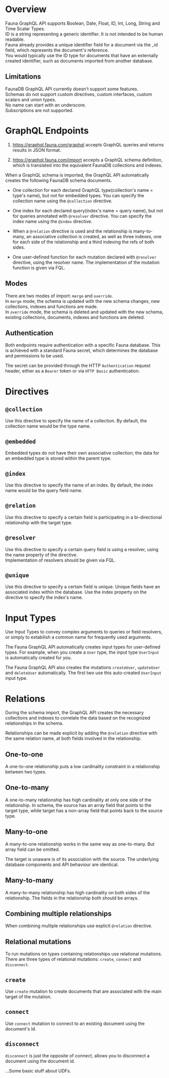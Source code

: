# Overview
Fauna GraphQL API supports Boolean, Date, Float, ID, Int, Long, String and Time Scalar Types.  
ID is a string representing a generic identifier. It is not intended to be human readable.  
Fauna already provides a unique identifier field for a document via the _id field, which represents the document's reference.  
You would typically use the ID type for documents that have an externally created identifier, such as documents imported from another database.  

## Limitations
FaunaDB GraphQL API currently doesn't support some features.  
Schemas do not support custom directives, custom interfaces, custom scalars and union types.  
No name can start with an underscore.  
Subscriptions are not supported.  

# GraphQL Endpoints
1. https://graphql.fauna.com/graphql accepts GraphQL queries and returns results in JSON format.

2. https://graphql.fauna.com/import accepts a GraphQL schema definition, which is translated into the equivalent FaunaDB collections and indexes.

When a GraphQL schema is imported, the GraphQL API automatically creates the following FaunaDB schema documents.

* One collection for each declared GraphQL type(collection's name = type's name), but not for embedded types. You can specify the collection name using the `@collection` directive.

* One index for each declared query(index's name = query name), but not for queries annotated with `@resolver` directive. You can specify the index name using the `@index` directive.

* When a `@relation` directive is used and the relationship is many-to-many, an associative collection is created, as well as three indexes, one for each side of the relationship and a third indexing the refs of both sides.

* One user-defined function for each mutation declared with `@resolver` directive, using the resolver name. The implementation of the mutation function is given via FQL.

## Modes
There are two modes of import: `merge` and `override`.  
In `merge` mode, the schema is updated with the new schema changes, new collections, indexes and functions are made.  
In `override` mode, the schema is deleted and updated with the new schema, existing collections, documents, indexes and functions are deleted.

## Authentication
Both endpoints require authentication with a specific Fauna database. This is achieved with a standard Fauna secret, which determines the database and permissions to be used.  

The secret can be provided through the HTTP `Authentication` request header, either as a `Bearer` token or via `HTTP Basic` authentication.

# Directives
## `@collection`
Use this directive to specify the name of a collection. By default, the collection name would be the type name.

## `@embedded`
Embedded types do not have their own associative collection; the data for an embedded type is stored within the parent type.

## `@index`
Use this directive to specify the name of an index. By default, the index name would be the query field name.

## `@relation`
Use this directive to specify a certain field is participating in a bi-directional relationship with the target type.

## `@resolver`
Use this directive to specify a certain query field is using a resolver, using the name property of the directive.  
Implementation of resolvers should be given via FQL.

## `@unique`
Use this directive to specify a certain field is unique. Unique fields have an associated index within the database. Use the index property on the directive to specify the index's name.

# Input Types
Use Input Types to convey complex arguments to queries or field resolvers, or simply to estabilish a common name for frequently used arguments.  

The Fauna GraphQL API automatically creates input types for user-defined types. For example, when you create a `User` type, the input type `UserInput` is automatically created for you.  

The Fauna GraphQL API also creates the mutations `createUser`, `updateUser` and `deleteUser` automatically. The first two use this auto-created `UserInput` input type.

# Relations
During the schema import, the GraphQL API creates the necessary collections and indexes to correlate the data based on the recognized relationships in the schema.  

Relationships can be made explicit by adding the `@relation` directive with the same relation name, at both fields involved in the relationship.

## One-to-one
A one-to-one relationship puts a low cardinality constraint in a relationship between two types.

## One-to-many
A one-to-many relationship has high cardinality at only one side of the relationship. In schema, the source has an array field that points to the target type, while target has a non-array field that points back to the source type.

## Many-to-one
A many-to-one relationship works in the same way as one-to-many. But array field can be omitted.  

The target is unaware is of its association with the source. The underlying database components and API behaviour are identical.

## Many-to-many
A many-to-many relationship has high cardinality on both sides of the relationship. The fields in the relationship both should be arrays.

## Combining multiple relationships
When combining multiple relationships use explicit `@relation` directive.

## Relational mutations
To run mutations on types containing relationships use relational mutations. There are three types of relational mutations: `create`, `connect` and `disconnect`.

## `create`
Use `create` mutation to create documents that are associated with the main target of the mutation.

## `connect`
Use `connect` mutation to connect to an existing document using the document's id.

## `disconnect`
`disconnect` is just the opposite of connect, allows you to disconnect a document using the document id.

...Some basic stuff about UDFs.